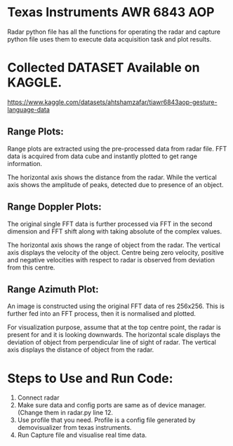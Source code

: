 # Texas Instruments AWR 6843 AOP
 
Radar python file has all the functions for operating the radar and capture python file uses them to execute data acquisition task and plot results.

# Collected DATASET Available on KAGGLE. 
https://www.kaggle.com/datasets/ahtshamzafar/tiawr6843aop-gesture-language-data

## Range Plots:

Range plots are extracted using the pre-processed data from radar file.  FFT data is acquired from data cube and instantly plotted to get range information.

The horizontal axis shows the distance from the radar. While the vertical axis shows the amplitude of peaks, detected due to presence of an object. 



## Range Doppler Plots:

The original single FFT data is further processed via FFT in the second dimension and FFT shift along with taking absolute of the complex values. 

The horizontal axis shows the range of object from the radar. The vertical axis displays the velocity of the object. Centre being zero velocity, positive and negative velocities with respect to radar is observed from deviation from this centre. 

 
 
## Range Azimuth Plot:

An image is constructed using the original FFT data of res 256x256. This is further fed into an FFT process, then it is normalised and plotted. 

For visualization purpose, assume that at the top centre point, the radar is present for and it is looking downwards. The horizontal scale displays the deviation of object from perpendicular line of sight of radar. The vertical axis displays the distance of object from the radar. 
 

# Steps to Use and Run Code:

1. Connect radar
2. Make sure data and config ports are same as of device manager. (Change them in radar.py line 12.
3. Use profile that you need. Profile is a config file generated by demovisualizer from texas instruments. 
4. Run Capture file and visualise real time data. 

